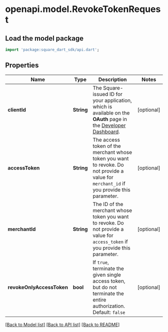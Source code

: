 # openapi.model.RevokeTokenRequest

## Load the model package
```dart
import 'package:square_dart_sdk/api.dart';
```

## Properties
Name | Type | Description | Notes
------------ | ------------- | ------------- | -------------
**clientId** | **String** | The Square-issued ID for your application, which is available on the **OAuth** page in the [Developer Dashboard](https://developer.squareup.com/apps). | [optional] 
**accessToken** | **String** | The access token of the merchant whose token you want to revoke. Do not provide a value for `merchant_id` if you provide this parameter. | [optional] 
**merchantId** | **String** | The ID of the merchant whose token you want to revoke. Do not provide a value for `access_token` if you provide this parameter. | [optional] 
**revokeOnlyAccessToken** | **bool** | If `true`, terminate the given single access token, but do not terminate the entire authorization. Default: `false` | [optional] 

[[Back to Model list]](../README.md#documentation-for-models) [[Back to API list]](../README.md#documentation-for-api-endpoints) [[Back to README]](../README.md)


